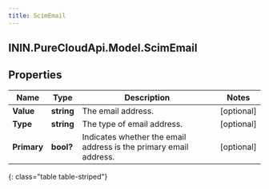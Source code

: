 ```yaml
---
title: ScimEmail
---
```

## ININ.PureCloudApi.Model.ScimEmail

## Properties

|Name | Type | Description | Notes|
|------------ | ------------- | ------------- | -------------|
| **Value** | **string** | The email address. | [optional] |
| **Type** | **string** | The type of email address. | [optional] |
| **Primary** | **bool?** | Indicates whether the email address is the primary email address. | [optional] |
{: class="table table-striped"}


